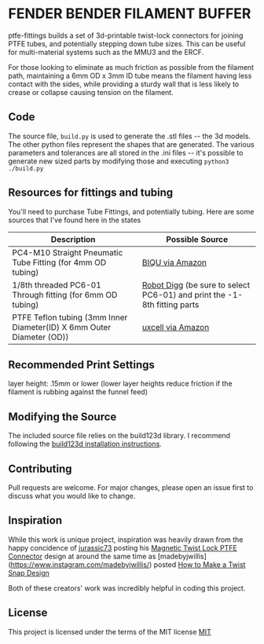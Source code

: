 # FENDER BENDER FILAMENT BUFFER

ptfe-fittings builds a set of 3d-printable twist-lock connectors for joining PTFE tubes, and potentially stepping down tube sizes. This can be useful for multi-material systems such as the MMU3 and the ERCF.

For those looking to eliminate as much friction as possible from the filament path, maintaining a 6mm OD x 3mm ID tube means the filament having less contact with the sides, while providing a sturdy wall that is less likely to crease or collapse causing tension on the filament.

## Code

The source file, `build.py` is used to generate the .stl files -- the 3d models. The other python files represent the shapes that are generated. The various parameters and tolerances are all stored in the .ini files -- it's possible to generate new sized parts by modifying those and executing `python3 ./build.py`

## Resources for fittings and tubing

You'll need to purchase Tube Fittings, and potentially tubing. Here are some sources that I've found here in the states

| Description                             | Possible Source |
| -----------                             | --------------- |
| PC4-M10 Straight Pneumatic Tube Fitting (for 4mm OD tubing) | [BIQU via Amazon](https://www.amazon.com/gp/product/B01IB81IHG/ref=ppx_yo_dt_b_search_asin_title?ie=UTF8&psc=1) |
| 1/8th threaded PC6-01 Through fitting (for 6mm OD tubing)| [Robot Digg](https://www.robotdigg.com/product/755/Through-fitting-PC4-M6,-PC4-01,-PC6-M6-or-PC6-01-for-PTFE-Tubing) (be sure to select PC6-01) and print the -1-8th fitting parts|
| PTFE Teflon tubing (3mm Inner Diameter(ID) X 6mm Outer Diameter (OD)) | [uxcell via Amazon](https://www.amazon.com/gp/product/B09158R6LD)

## Recommended Print Settings
layer height: .15mm or lower (lower layer heights reduce friction if the filament is rubbing against the funnel feed)

## Modifying the Source

The included source file relies on the build123d library. I recommend following the [build123d installation instructions](https://build123d.readthedocs.io/en/latest/installation.html).

## Contributing

Pull requests are welcome. For major changes, please open an issue first to discuss what you would like to change.

## Inspiration

While this work is unique project, inspiration was heavily drawn
from the happy concidence of [jurassic73](https://www.printables.com/@jurassic73) posting his [Magnetic Twist Lock PTFE Connector](https://www.printables.com/model/873440-magnetic-twist-lock-ptfe-connector) design at around the same time as [madebyjwillis] (https://www.instagram.com/madebyjwillis/) posted [How to Make a Twist Snap Design](https://www.instagram.com/p/C36VVdTr1WA)

Both of these creators' work was incredibly helpful in coding this project.

## License

This project is licensed under the terms of the MIT license [MIT](https://choosealicense.com/licenses/mit/)
